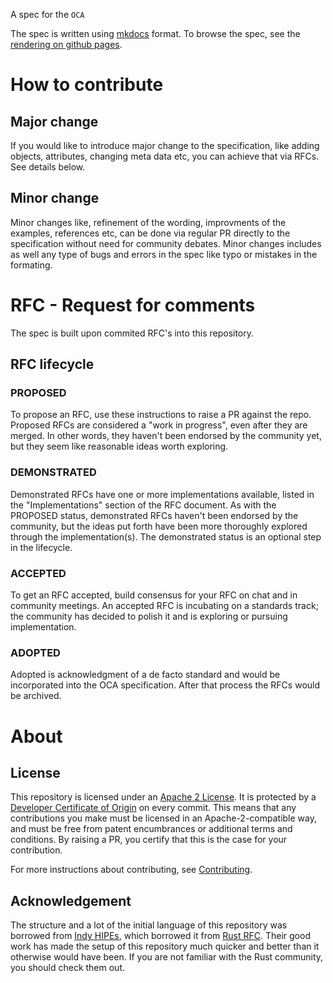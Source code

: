 A spec for the `OCA`

The spec is written using [mkdocs](https://mkdocs.readthedocs.io/en/stable/) format.
To browse the spec, see the [rendering on github pages](https://the-human-colossus-foundation.github.io/oca-spec).



# How to contribute

## Major change

If you would like to introduce major change to the specification, like adding objects, attributes, changing meta data etc, you can achieve that via RFCs. See details below.

## Minor change

Minor changes like, refinement of the wording, improvments of the examples, references etc, can be done via regular PR directly to the specification without need for community debates.
Minor changes includes as well any type of bugs and errors in the spec like typo or mistakes in the formating.


# RFC - Request for comments

The spec is built upon commited RFC's into this repository.

## RFC lifecycle

### PROPOSED
To propose an RFC, use these instructions to raise a PR against the repo. Proposed RFCs are considered a "work in progress", even after they are merged. In other words, they haven't been endorsed by the community yet, but they seem like reasonable ideas worth exploring.

### DEMONSTRATED
Demonstrated RFCs have one or more implementations available, listed in the "Implementations" section of the RFC document. As with the PROPOSED status, demonstrated RFCs haven't been endorsed by the community, but the ideas put forth have been more thoroughly explored through the implementation(s). The demonstrated status is an optional step in the lifecycle.

### ACCEPTED
To get an RFC accepted, build consensus for your RFC on chat and in community meetings. An accepted RFC is incubating on a standards track; the community has decided to polish it and is exploring or pursuing implementation.

### ADOPTED

Adopted is acknowledgment of a de facto standard and would be incorporated into the OCA specification. After that process the RFCs would be archived.

# About

## License

This repository is licensed under an [Apache 2 License](LICENSE). It is protected
by a [Developer Certificate of Origin](https://developercertificate.org/) on every commit.
This means that any contributions you make must be licensed in an Apache-2-compatible
way, and must be free from patent encumbrances or additional terms and conditions. By
raising a PR, you certify that this is the case for your contribution.

For more instructions about contributing, see [Contributing](contributing.md).

## Acknowledgement

The structure and a lot of the initial language of this repository was borrowed from [Indy HIPEs](
https://github.com/hyperledger/indy-hipe), which borrowed it from [Rust RFC](https://github.com/rust-lang/rfcs).
Their good work has made the setup of this repository much quicker and better than it otherwise would have been.
If you are not familiar with the Rust community, you should check them out.
